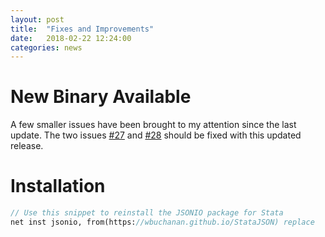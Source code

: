 ```yaml
---
layout: post
title:  "Fixes and Improvements"
date:   2018-02-22 12:24:00
categories: news
---
```


# New Binary Available
A few smaller issues have been brought to my attention since the last update.  The two issues [#27](https://github.com/wbuchanan/StataJSON/issues/27) and [#28](https://github.com/wbuchanan/StataJSON/issues/28) should be fixed with this updated release.

# Installation

```Stata
// Use this snippet to reinstall the JSONIO package for Stata
net inst jsonio, from(https://wbuchanan.github.io/StataJSON) replace 
```